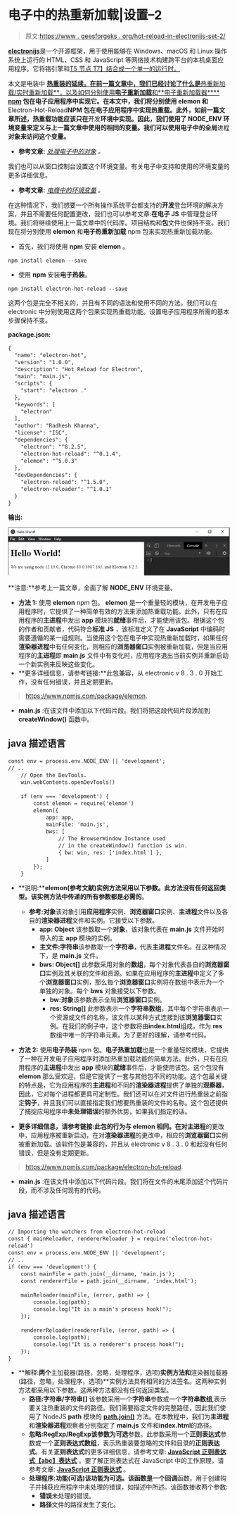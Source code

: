 # 电子中的热重新加载|设置–2

> 原文:[https://www . geesforgeks . org/hot-reload-in-electronijs-set-2/](https://www.geeksforgeeks.org/hot-reload-in-electronjs-set-2/)

[**electronijs**](https://www.geeksforgeeks.org/introduction-to-electronjs/)是一个开源框架，用于使用能够在 Windows、macOS 和 Linux 操作系统上运行的 HTML、CSS 和 JavaScript 等网络技术构建跨平台的本机桌面应用程序。它将铬引擎和[T5 节点 T7】结合成一个单一的运行时。](https://www.geeksforgeeks.org/introduction-to-nodejs/)

本文是电装中 [**热重装的延续。在前一篇文章中，我们已经讨论了什么是**热重新加载/实时重新加载**，以及如何分别使用**电子重新加载**和**电子重新加载器****](https://www.geeksforgeeks.org/hot-reload-in-electronjs/) **[**npm**](https://www.geeksforgeeks.org/node-js-npm-node-package-manager/) 包在电子应用程序中实现它。在本文中，我们将分别使用 **elemon** 和**Electron-Hot-Reload**NPM 包在电子应用程序中实现热重载。此外，如前一篇文章所述，热重载功能应该只在**开发**环境中实现。因此，我们使用了 **NODE_ENV** 环境变量来定义与上一篇文章中使用的相同的变量。我们可以使用电子中的全局**进程**对象来访问这个变量。**

*   **参考文章:** [*处理电子中的对象*](https://www.geeksforgeeks.org/process-object-in-electronjs/) *。*

我们也可以从窗口控制台设置这个环境变量。有关电子中支持和使用的环境变量的更多详细信息。

*   **参考文章:** [*电商中的环境变量*](https://www.geeksforgeeks.org/environment-variables-in-electronjs/) *。*

在这种情况下，我们想要一个所有操作系统平台都支持的**开发**登台环境的解决方案，并且不需要任何配置更改，我们也可以参考文章:**在电子 JS** 中管理登台环境。我们将继续使用上一篇文章中的代码库。项目结构和**包**文件也保持不变。我们现在将分别使用 **elemon** 和**电子热重新加载** npm 包来实现热重新加载功能。

*   首先，我们将使用 **npm** 安装 **elemon** 。

```htmlhtml
npm install elemon --save

```

*   使用 **npm** 安装**电子热装**。

```htmlhtml
npm install electron-hot-reload --save

```

这两个包是完全不相关的，并且有不同的语法和使用不同的方法。我们可以在 electronic 中分别使用这两个包来实现热重载功能。设置电子应用程序所需的基本步骤保持不变。

**package.json:**

```htmlhtml
{
  "name": "electron-hot",
  "version": "1.0.0",
  "description": "Hot Reload for Electron",
  "main": "main.js",
  "scripts": {
    "start": "electron ."
  },
  "keywords": [
    "electron"
  ],
  "author": "Radhesh Khanna",
  "license": "ISC",
  "dependencies": {
    "electron": "^8.2.5",
    "electron-hot-reload": "^0.1.4",
    "elemon": "^5.0.3"
  },
  "devDependencies": {
    "electron-reload": "^1.5.0",
    "electron-reloader": "^1.0.1"
  }
}

```

**输出:**

[![](img/b32d8f95392fcbe0adbaa31fa63d952f.png)](https://media.geeksforgeeks.org/wp-content/uploads/20200512225834/Output-1105.png)

**注意:**参考上一篇文章，全面了解 **NODE_ENV** 环境变量。

*   **方法 1:** 使用 **elemon** npm 包。 **elemon** 是一个重量轻的模块，在开发电子应用程序时，它提供了一种简单有效的方法来添加热重载功能。此外，只有在应用程序的**主进程**中发出 **app** 模块的**就绪**事件后，才能使用该包。根据这个包的作者和贡献者，代码符合**标准 JS** ，该标准定义了在 **JavaScript** 中编码时需要遵循的某一组规则。当使用这个包在电子中实现热重新加载时，如果任何**渲染器进程**中有任何变化，则相应的**浏览器窗口**实例被重新加载，但是当应用程序的**主进程**即 **main.js** 文件中有变化时，应用程序退出当前实例并重新启动一个新实例来反映这些变化。
*   **更多详细信息，请参考链接:**此包兼容，从 electronic v 8 . 3 . 0 开始工作，没有任何错误，并且定期更新。

> https://www.npmjs.com/package/elemon.

*   **main.js** :在该文件中添加以下代码片段。我们将把这段代码片段添加到 **createWindow()** 函数中。

## java 描述语言

```htmlhtml
const env = process.env.NODE_ENV || 'development';
// ..
    // Open the DevTools.
    win.webContents.openDevTools()

    if (env === 'development') {
        const elemon = require('elemon')
        elemon({
            app: app,
            mainFile: 'main.js',
            bws: [
                // The BrowserWindow Instance used 
                // in the createWindow() function is win. 
                { bw: win, res: ['index.html'] },
            ]
        });
    }
```

*   **说明:****elemon(参考文献)**实例方法采用以下参数。此方法没有任何返回类型。该实例方法中传递的所有参数都是**必需的**。
    *   **参考:对象**该对象引用**应用程序**实例、**浏览器窗口**实例、**主进程**文件以及各自的**渲染器进程**文件和实例。它接受以下参数。
        *   **app: Object** 该参数取一个**对象**，该对象代表在 **main.js** 文件开始时导入的主 **app** 模块的实例。
        *   **主文件:字符串**该参数取一个**字符串**，代表**主进程**文件名。在这种情况下，是 **main.js** 文件。
        *   **bws: Object[]** 此参数采用对象的**数组**，每个对象代表各自的**浏览器窗口**实例及其关联的文件和资源。如果在应用程序的**主进程**中定义了多个**浏览器窗口**实例，那么每个**浏览器窗口**实例将在数组中表示为一个单独的对象。每个 **bws** 对象接受以下参数。
            *   **bw:对象**该参数表示全局**浏览器窗口**实例。
            *   **res: String[]** 此参数表示一个**字符串数组**，其中每个字符串表示一个资源或文件的名称，该文件以某种方式连接到该**浏览器窗口**实例。在我们的例子中，这个参数将由**index.html**组成，作为 **res** 数组中唯一的字符串元素。为了更好的理解，请参考代码。

*   **方法 2:** 使用**电子热装** npm 包。**电子热重加载**也是一个重量轻的模块，它提供了一种在开发电子应用程序时添加热重加载功能的简单方法。此外，只有在应用程序的**主进程**中发出 **app** 模块的**就绪**事件后，才能使用该包。这个包没有 **elemon** 那么受欢迎，但是它提供了一套与其他包不同的功能。这个包最关键的特点是，它为应用程序的**主进程**和不同的**渲染器进程**提供了单独的**观察器**，因此，它对每个进程都更具可定制性。我们还可以在对文件进行热重装之前指定**钩子**，并且我们可以直接指定我们想要热重装的文件的名称。这个包还提供了捕捉应用程序中**未处理错误**的额外优势，如果我们指定的话。
*   **更多详细信息，请参考链接:**此包的行为与 **elemon** 相同。在对**主进程**的更改中，应用程序被重新启动，在对**渲染器进程**的更改中，相应的**浏览器窗口**实例被重新加载。该软件包是兼容的，并且从 electronic v 8 . 3 . 0 和起没有任何错误，但是没有定期更新。

> https://www.npmjs.com/package/electron-hot-reload.

*   **main.js** :在该文件中添加以下代码片段。我们将在文件的末尾添加这个代码片段，而不涉及任何现有的代码。

## java 描述语言

```htmlhtml
// Importing the watchers from electron-hot-reload
const { mainReloader, rendererReloader } = require('electron-hot-reload')
const env = process.env.NODE_ENV || 'development';
// ..
if (env === 'development') {
    const mainFile = path.join(__dirname, 'main.js');
    const rendererFile = path.join(__dirname, 'index.html');

    mainReloader(mainFile, (error, path) => {
        console.log(path);
        console.log("It is a main's process hook!");
    });

    rendererReloader(rendererFile, (error, path) => {
        console.log(path);
        console.log("It is a renderer's process hook!");
    });
}
```

*   **解释:**两个**主加载器(路径，忽略，处理程序，选项)**实例方法和**渲染器加载器(路径，忽略，处理程序，选项)**实例方法具有相同的方法签名。这两种实例方法都采用以下参数。这两种方法都没有任何返回类型。
    *   **路径:字符串/字符串[]** 该参数采用一个**字符串**参数或一个**字符串数组**,表示要关注热重装的文件的路径。我们需要指定文件的完整路径，因此我们使用了 NodeJS **path** 模块的 [**path.join()**](https://www.geeksforgeeks.org/node-js-path-join-method/) 方法。在本教程中，我们为**主进程**和**渲染器进程**观察者分别指定了 **main.js** 文件和**index.html**的路径。
    *   **忽略:RegExp/RegExp[](可选)**该参数为**可选**参数。此参数采用一个**正则表达式**参数或一个**正则表达式数组**，表示热重装要忽略的文件和目录的**正则表达式**。有关**正则表达式**的更多详细信息，请参考文章: [**JavaScript 正则表达式【abc】表达式**](https://www.geeksforgeeks.org/javascript-regexp-abc-expression/) 。要了解正则表达式在 JavaScript 中的工作原理，请参考文章: [**JavaScript 正则表达式**](https://www.geeksforgeeks.org/javascript-regular-expressions/) 。
    *   **处理程序:功能(可选)**该功能为可选。该函数是一个**回调**函数，用于创建钩子并捕获应用程序中未处理的错误，如描述中所述。该函数接收两个参数:
        *   **错误**未处理的错误。
        *   **路径**文件的路径发生了变化。